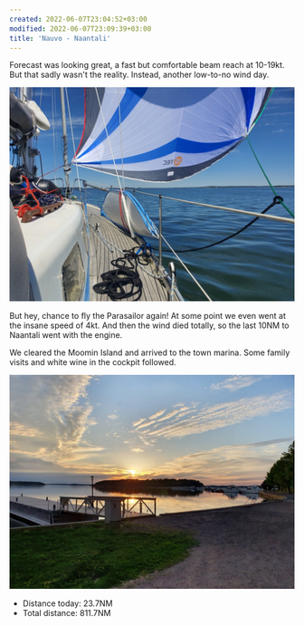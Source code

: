 ```yaml
---
created: 2022-06-07T23:04:52+03:00
modified: 2022-06-07T23:09:39+03:00
title: 'Nauvo - Naantali'
---
```


Forecast was looking great, a fast but comfortable beam reach at 10-19kt. But that sadly wasn't the reality. Instead, another low-to-no wind day.

![Image](../2022/b897d695bc9a738f42ba7a9cec6fbdf2.jpg) 

But hey, chance to fly the Parasailor again! At some point we even went at the insane speed of 4kt. And then the wind died totally, so the last 10NM to Naantali went with the engine.

We cleared the Moomin Island and arrived to the town marina. Some family visits and white wine in the cockpit followed.

![Image](../2022/e5eeee63d940a1022014e038f19b1846.jpg) 

* Distance today: 23.7NM
* Total distance: 811.7NM
